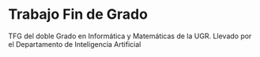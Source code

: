 # Trabajo Fin de Grado
 TFG del doble Grado en Informática y Matemáticas de la UGR. Llevado por el Departamento de Inteligencia Artificial
